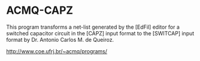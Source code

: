 # ACMQ-CAPZ
This program transforms a net-list generated by the [EdFil] editor for a switched capacitor circuit in the [CAPZ] input format to the [SWITCAP] input format by Dr. Antonio Carlos M. de Queiroz.

http://www.coe.ufrj.br/~acmq/programs/

